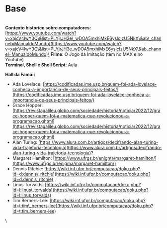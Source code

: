 # Base

\
**Contexto histórico sobre computadores:** [https://www.youtube.com/watch?v=xajcV4lwY3Q\&list=PLYjrJH3e\_wDOA5mxhiMxE6yslcIzU5NkX\&ab\_channel=ManualdoMundo](https://www.youtube.com/watch?v=xajcV4lwY3Q\&list=PLYjrJH3e_wDOA5mxhiMxE6yslcIzU5NkX\&ab_channel=ManualdoMundo)\
**Filme**: O Jogo da Imitação (tem no MAX e no Youtube)\
**Terminal, Shell e Shell Script**: Aula



**Hall da Fama:**\


* Ada Lovelace: [https://codificadas.ime.usp.br/quem-foi-ada-lovelace-conheca-a-importancia-de-seus-principais-feitos/](https://codificadas.ime.usp.br/quem-foi-ada-lovelace-conheca-a-importancia-de-seus-principais-feitos/)
* Grace Hopper: [https://revistagalileu.globo.com/sociedade/historia/noticia/2022/12/grace-hopper-quem-foi-a-matematica-que-revolucionou-a-programacao.ghtml](https://revistagalileu.globo.com/sociedade/historia/noticia/2022/12/grace-hopper-quem-foi-a-matematica-que-revolucionou-a-programacao.ghtml)
* Alan Turing: [https://www.alura.com.br/artigos/decifrando-alan-turing-vida-trajetoria-tecnologia](https://www.alura.com.br/artigos/decifrando-alan-turing-vida-trajetoria-tecnologia)?
* Margaret Hamilton: [https://www.ufrgs.br/enigma/margaret-hamilton/](https://www.ufrgs.br/enigma/margaret-hamilton/)
* Dennis Ritchie: [https://wiki.inf.ufpr.br/computacao/doku.php?id=d:dennis\_ritchie](https://wiki.inf.ufpr.br/computacao/doku.php?id=d:dennis_ritchie)
* Linus Torvalds: [https://wiki.inf.ufpr.br/computacao/doku.php?id=l:linus\_torvalds](https://wiki.inf.ufpr.br/computacao/doku.php?id=l:linus_torvalds)
* Tim Berners-Lee: [https://wiki.inf.ufpr.br/computacao/doku.php?id=t:tim\_berners-lee](https://wiki.inf.ufpr.br/computacao/doku.php?id=t:tim_berners-lee)

\
